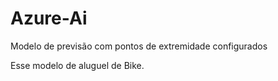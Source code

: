 # Azure-Ai
Modelo de previsão com pontos de extremidade configurados

Esse modelo de aluguel de Bike.
